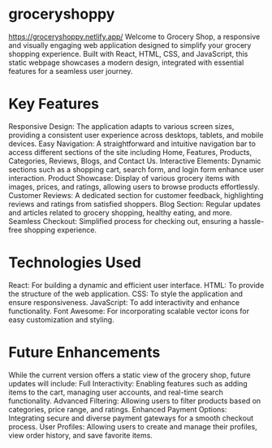 # groceryshoppy
https://groceryshoppy.netlify.app/
Welcome to Grocery Shop, a responsive and visually engaging web application designed to simplify your grocery shopping experience. Built with React, HTML, CSS, and JavaScript, this static webpage showcases a modern design, integrated with essential features for a seamless user journey.
# Key Features
Responsive Design: The application adapts to various screen sizes, providing a consistent user experience across desktops, tablets, and mobile devices.
Easy Navigation: A straightforward and intuitive navigation bar to access different sections of the site including Home, Features, Products, Categories, Reviews, Blogs, and Contact Us.
Interactive Elements: Dynamic sections such as a shopping cart, search form, and login form enhance user interaction.
Product Showcase: Display of various grocery items with images, prices, and ratings, allowing users to browse products effortlessly.
Customer Reviews: A dedicated section for customer feedback, highlighting reviews and ratings from satisfied shoppers.
Blog Section: Regular updates and articles related to grocery shopping, healthy eating, and more.
Seamless Checkout: Simplified process for checking out, ensuring a hassle-free shopping experience.
# Technologies Used
React: For building a dynamic and efficient user interface.
HTML: To provide the structure of the web application.
CSS: To style the application and ensure responsiveness.
JavaScript: To add interactivity and enhance functionality.
Font Awesome: For incorporating scalable vector icons for easy customization and styling.
# Future Enhancements
While the current version offers a static view of the grocery shop, future updates will include:
Full Interactivity: Enabling features such as adding items to the cart, managing user accounts, and real-time search functionality.
Advanced Filtering: Allowing users to filter products based on categories, price range, and ratings.
Enhanced Payment Options: Integrating secure and diverse payment gateways for a smooth checkout process.
User Profiles: Allowing users to create and manage their profiles, view order history, and save favorite items.
